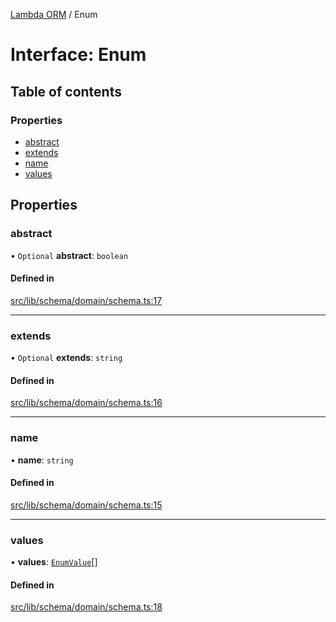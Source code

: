 [Lambda ORM](../README.md) / Enum

# Interface: Enum

## Table of contents

### Properties

- [abstract](Enum.md#abstract)
- [extends](Enum.md#extends)
- [name](Enum.md#name)
- [values](Enum.md#values)

## Properties

### abstract

• `Optional` **abstract**: `boolean`

#### Defined in

[src/lib/schema/domain/schema.ts:17](https://github.com/lambda-orm/lambdaorm-base/blob/746ef4f/src/lib/schema/domain/schema.ts#L17)

___

### extends

• `Optional` **extends**: `string`

#### Defined in

[src/lib/schema/domain/schema.ts:16](https://github.com/lambda-orm/lambdaorm-base/blob/746ef4f/src/lib/schema/domain/schema.ts#L16)

___

### name

• **name**: `string`

#### Defined in

[src/lib/schema/domain/schema.ts:15](https://github.com/lambda-orm/lambdaorm-base/blob/746ef4f/src/lib/schema/domain/schema.ts#L15)

___

### values

• **values**: [`EnumValue`](EnumValue.md)[]

#### Defined in

[src/lib/schema/domain/schema.ts:18](https://github.com/lambda-orm/lambdaorm-base/blob/746ef4f/src/lib/schema/domain/schema.ts#L18)
